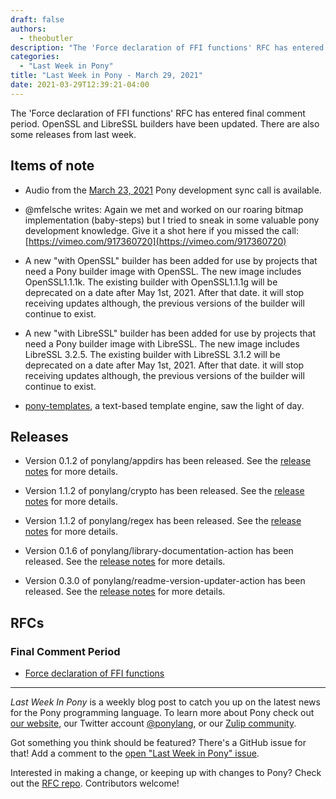 ```yaml
---
draft: false
authors:
  - theobutler
description: "The 'Force declaration of FFI functions' RFC has entered final comment period. OpenSSL and LibreSSL builders have been updated. There are also some releases from last week."
categories:
  - "Last Week in Pony"
title: "Last Week in Pony - March 29, 2021"
date: 2021-03-29T12:39:21-04:00
---
```


The 'Force declaration of FFI functions' RFC has entered final comment period. OpenSSL and LibreSSL builders have been updated. There are also some releases from last week.
<!-- more -->

## Items of note

- Audio from the [March 23, 2021](https://vimeo.com/916363625) Pony development sync call is available.

- @mfelsche writes: Again we met and worked on our roaring bitmap implementation (baby-steps) but I tried to sneak in some valuable pony development knowledge. Give it a shot here if you missed the call: [https://vimeo.com/917360720](https://vimeo.com/917360720)

- A new "with OpenSSL" builder has been added for use by projects that need a Pony builder image with OpenSSL. The new image includes OpenSSL1.1.1k. The existing builder with OpenSSL1.1.1g will be deprecated on a date after May 1st, 2021. After that date. it will stop receiving updates although, the previous versions of the builder will continue to exist.

- A new "with LibreSSL" builder has been added  for use by projects that need a Pony builder image with LibreSSL. The new image includes LibreSSL 3.2.5. The existing builder with LibreSSL 3.1.2 will be deprecated on a date after May 1st, 2021. After that date. it will stop receiving updates although, the previous versions of the builder will continue to exist.

- [pony-templates](https://github.com/Trundle/pony-templates), a text-based template engine, saw the light of day.

## Releases

- Version 0.1.2 of ponylang/appdirs has been released. See the [release notes](https://github.com/ponylang/appdirs/releases/tag/0.1.2) for more details.

- Version 1.1.2 of ponylang/crypto has been released. See the [release notes](https://github.com/ponylang/crypto/releases/tag/1.1.2) for more details.

- Version 1.1.2 of ponylang/regex has been released. See the [release notes](https://github.com/ponylang/regex/releases/tag/1.1.2) for more details.

- Version 0.1.6 of ponylang/library-documentation-action has been released. See the [release notes](https://github.com/ponylang/library-documentation-action/releases/tag/0.1.6) for more details.

- Version 0.3.0 of ponylang/readme-version-updater-action has been released. See the [release notes](https://github.com/ponylang/readme-version-updater-action/releases/tag/0.3.0) for more details.

## RFCs

### Final Comment Period

- [Force declaration of FFI functions](https://github.com/ponylang/rfcs/pull/184)

---

_Last Week In Pony_ is a weekly blog post to catch you up on the latest news for the Pony programming language. To learn more about Pony check out [our website](https://ponylang.io), our Twitter account [@ponylang](https://twitter.com/ponylang), or our [Zulip community](https://ponylang.zulipchat.com).

Got something you think should be featured? There's a GitHub issue for that! Add a comment to the [open "Last Week in Pony" issue](https://github.com/ponylang/ponylang.github.io/issues?q=is%3Aissue+is%3Aopen+label%3Alast-week-in-pony).

Interested in making a change, or keeping up with changes to Pony? Check out the [RFC repo](https://github.com/ponylang/rfcs). Contributors welcome!

